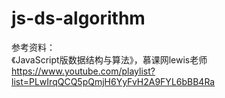 # js-ds-algorithm

参考资料：<br>
《JavaScript版数据结构与算法》，慕课网lewis老师<br>
https://www.youtube.com/playlist?list=PLwIrqQCQ5pQmjH6YyFvH2A9FYL6bBB4Ra
